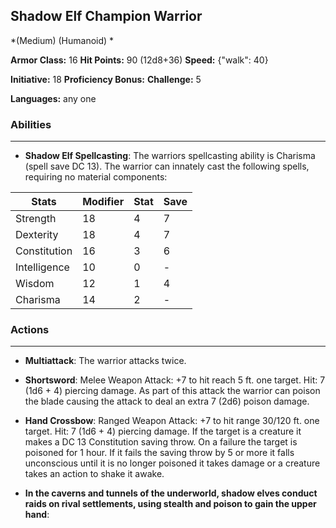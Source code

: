 ## Shadow Elf Champion Warrior
*(Medium) (Humanoid) *

**Armor Class:** 16
**Hit Points:** 90 (12d8+36)
**Speed:** {"walk": 40}

**Initiative:** 18
**Proficiency Bonus:**
**Challenge:** 5

**Languages:** any one

### Abilities
 --- 
- **Shadow Elf Spellcasting**: The warriors spellcasting ability is Charisma (spell save DC 13). The warrior can innately cast the following spells, requiring no material components:



| Stats | Modifier | Stat | Save
| ---- | ---- | ---- | ---- |
| Strength | 18 | 4 | 7 |
| Dexterity | 18 | 4 | 7 |
| Constitution | 16 | 3 | 6 |
| Intelligence | 10 | 0 | - |
| Wisdom | 12 | 1 | 4 |
| Charisma | 14 | 2 | - |

### Actions
 --- 
- **Multiattack**: The warrior attacks twice.

- **Shortsword**: Melee Weapon Attack: +7 to hit  reach 5 ft.  one target. Hit: 7 (1d6 + 4) piercing damage. As part of this attack  the warrior can poison the blade  causing the attack to deal an extra 7 (2d6) poison damage.

- **Hand Crossbow**: Ranged Weapon Attack: +7 to hit  range 30/120 ft.  one target. Hit: 7 (1d6 + 4) piercing damage. If the target is a creature  it makes a DC 13 Constitution saving throw. On a failure  the target is poisoned for 1 hour. If it fails the saving throw by 5 or more  it falls unconscious until it is no longer poisoned  it takes damage  or a creature takes an action to shake it awake.

- **In the caverns and tunnels of the underworld, shadow elves conduct raids on rival settlements, using stealth and poison to gain the upper hand**: 


